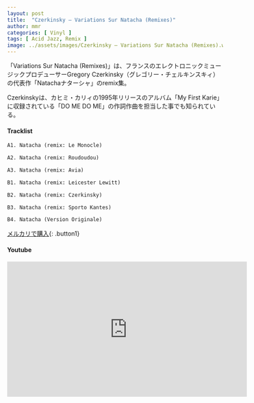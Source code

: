 ```yaml
---
layout: post
title:  "Czerkinsky – Variations Sur Natacha (Remixes)"
author: mmr
categories: [ Vinyl ]
tags: [ Acid Jazz, Remix ]
image: ../assets/images/Czerkinsky – Variations Sur Natacha (Remixes).webp
---
```


「Variations Sur Natacha (Remixes)」は、フランスのエレクトロニックミュージックプロデューサーGregory Czerkinsky（グレゴリー・チェルキンスキィ）の代表作「Natachaナターシャ」のremix集。

Czerkinskyは、カヒミ・カリィの1995年リリースのアルバム「My First Karie」に収録されている「DO ME DO ME」の作詞作曲を担当した事でも知られている。

#### Tracklist
```md
A1. Natacha (remix: Le Monocle)

A2. Natacha (remix: Roudoudou)

A3. Natacha (remix: Avia)

B1. Natacha (remix: Leicester Lewitt)

B2. Natacha (remix: Czerkinsky)

B3. Natacha (remix: Sporto Kantes)

B4. Natacha (Version Originale)
```

[メルカリで購入](https://jp.mercari.com/item/m51971815655?afid=6142608987){: .button1}

#### Youtube
<iframe width="560" height="315" src="https://www.youtube.com/embed/2Y92q8rh5kk?si=ATdRyW9emSDdnHJC" title="YouTube video player" frameborder="0" allow="accelerometer; autoplay; clipboard-write; encrypted-media; gyroscope; picture-in-picture; web-share" referrerpolicy="strict-origin-when-cross-origin" allowfullscreen></iframe>